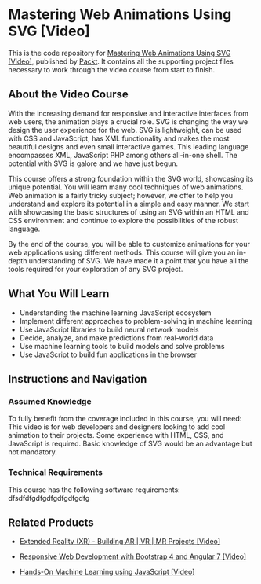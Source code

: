 # Mastering Web Animations Using SVG [Video]
This is the code repository for [Mastering Web Animations Using SVG [Video]](https://www.packtpub.com/web-development/mastering-web-animations-using-svg-video?utm_source=github&utm_medium=repository&utm_campaign=9781788625883), published by [Packt](https://www.packtpub.com/?utm_source=github). It contains all the supporting project files necessary to work through the video course from start to finish.
## About the Video Course
With the increasing demand for responsive and interactive interfaces from web users, the animation plays a crucial role. SVG is changing the way we design the user experience for the web. SVG is lightweight, can be used with CSS and JavaScript, has XML functionality and makes the most beautiful designs and even small interactive games. This leading language encompasses XML, JavaScript PHP among others all-in-one shell. The potential with SVG is galore and we have just begun.

This course offers a strong foundation within the SVG world, showcasing its unique potential. You will learn many cool techniques of web animations. Web animation is a fairly tricky subject; however, we offer to help you understand and explore its potential in a simple and easy manner. We start with showcasing the basic structures of using an SVG within an HTML and CSS environment and continue to explore the possibilities of the robust language. 

By the end of the course, you will be able to customize animations for your web applications using different methods. This course will give you an in-depth understanding of SVG. We have made it a point that you have all the tools required for your exploration of any SVG project.

<H2>What You Will Learn</H2>
<DIV class=book-info-will-learn-text>
<UL>
<LI>Understanding the machine learning JavaScript ecosystem 
<LI>Implement different approaches to problem-solving in machine learning 
<LI>Use JavaScript libraries to build neural network models 
<LI>Decide, analyze, and make predictions from real-world data 
<LI>Use machine learning tools to build models and solve problems 
<LI>Use JavaScript to build fun applications in the browser </LI></UL></DIV>

## Instructions and Navigation
### Assumed Knowledge
To fully benefit from the coverage included in this course, you will need:<br/>
This video is for web developers and designers looking to add cool animation to their projects. Some experience with HTML, CSS, and JavaScript is required. Basic knowledge of SVG would be an advantage but not mandatory.	
### Technical Requirements
This course has the following software requirements:<br/>
dfsdfdfgdfgdfgdfgdfgdfg

## Related Products
* [Extended Reality (XR) - Building AR | VR | MR Projects [Video]](https://www.packtpub.com/game-development/extended-reality-xr-building-ar-vr-mr-projects-video?utm_source=github&utm_medium=repository&utm_campaign=9781838559694)

* [Responsive Web Development with Bootstrap 4 and Angular 7 [Video]](https://www.packtpub.com/web-development/responsive-web-development-bootstrap-4-and-angular-7-video?utm_source=github&utm_medium=repository&utm_campaign=9781789615272)

* [Hands-On Machine Learning using JavaScript [Video]](https://www.packtpub.com/application-development/hands-machine-learning-using-javascript-video?utm_source=github&utm_medium=repository&utm_campaign=9781789613360)

